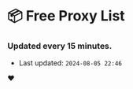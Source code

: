 # :package: Free Proxy List
### Updated every 15 minutes.

- Last updated: `2024-08-05 22:46`

:heart:
